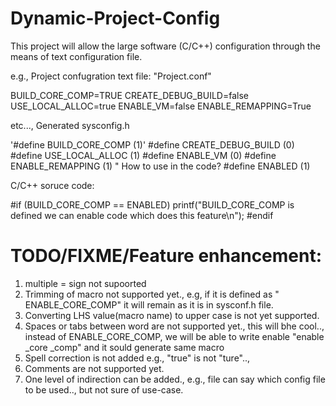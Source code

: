 # Dynamic-Project-Config
This project will allow the large software (C/C++) configuration through the means of text configuration file.

e.g.,
Project confugration text file:
"Project.conf"

BUILD_CORE_COMP=TRUE
CREATE_DEBUG_BUILD=false
USE_LOCAL_ALLOC=true
ENABLE_VM=false
ENABLE_REMAPPING=True

etc...,
Generated sysconfig.h

'#define BUILD_CORE_COMP    (1)'
#define CREATE_DEBUG_BUILD    (0)
#define USE_LOCAL_ALLOC    (1)
#define ENABLE_VM    (0)
#define ENABLE_REMAPPING    (1)
"
How to use in the code?
#define	ENABLED	(1)

C/C++ soruce code:

#if (BUILD_CORE_COMP == ENABLED)
	printf("BUILD_CORE_COMP is defined we can enable code which does this feature\n");
#endif



TODO/FIXME/Feature enhancement:
=================================
1)  multiple = sign not supoorted
2) Trimming of macro not supported yet., e.g, if it is defined as "    ENABLE_CORE_COMP" it will remain as it is in sysconf.h file.
3) Converting LHS value(macro name) to upper case is not yet supported.
4) Spaces or tabs between word are not supported yet., this will bhe cool.., instead of ENABLE_CORE_COMP, we will be able to write enable  "enable _core   _comp" and it sould generate same macro
5) Spell correction is not added e.g., "true" is not "ture"..,
6) Comments are not supported yet.
7) One level of indirection can be added., e.g., file can say which config file to be used.., but not sure of use-case.

